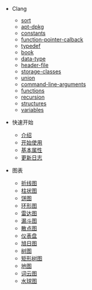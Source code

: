 <!-- 侧边栏 -->
- Clang 
  - [sort](clang/base/c-sort-algorithm.md)
  - [apt-dpkg](clang/apt-dpkg.md)                  
  - [constants](clang/base/c-constants.md)  
  - [function-pointer-calback](clang/base/c-fun-pointer-callback.md)  
  - [typedef](clang/base/c-typedef.md)   
  - [book](clang/book.md)                      
  - [data-type](clang/base/c-data-type.md)    
  - [header-file](clang/base/c-header-file.md)           
  - [storage-classes](clang/base/c-storage-classes.md)  
  - [union](clang/base/c-union.md)
  - [command-line-arguments](clang/base/c-command-line-arguments.md)  
  - [functions](clang/base/c-functions.md)  
  - [recursion](clang/base/c-recursion.md)             
  - [structures](clang/base/c-structures.md)       
  - [variables](clang/base/c-variables.md)
  
- 快速开始
  - [介绍](base-quickstart.md)
  - [开始使用](base-usage.md)
  - [基本属性](base-options.md)
  - [更新日志](change-log.md)

- 图表
  - [折线图](chart-line.md)
  - [柱状图](chart-bar.md)
  - [饼图](chart-pie.md)
  - [环形图](chart-donut.md)
  - [雷达图](chart-radar.md)
  - [漏斗图](chart-funnel.md)
  - [散点图](chart-scatter.md)
  - [仪表盘](chart-gauge.md)
  - [旭日图](chart-sunburst.md)
  - [树图](chart-tree.md)
  - [矩形树图](chart-treemap.md)
  - [地图](chart-geo.md)
  - [词云图](chart-wordcloud.md)
  - [水球图](chart-liquidfill.md)

